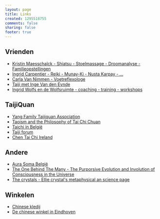 ```yaml
--- 
layout: page
title: Links
created: 1295518755
comments: false
sharing: false
footer: true
---
```



## Vrienden

* <a href="http://www.kristin-maesschalck.be/" target="_blank">Kristin Maesschalck - Shiatsu - Stoelmassage - Droomanalyse - Familieopstellingen</a>
* <a href="http://www.ingrid-reiki.be" target="_blank">Ingrid Carpentier - Reiki - Munay-Ki - Nusta Karpay - … </a>
* <a href="http://users.telenet.be/voetreflexologe" target="_blank">Carla Van Nimmen - Voetreflexologe</a>
* <a href="http://www.shangri-la.be/" target="_blank">Taiji met Inge Van den Eynde</a>
* <a href="http://www.wolfsflow.be"  target="_blank">Ingrid Wolfs en de Wolfsruimte - coaching - training - workshops</a>

## TaijiQuan

* <a href="http://www.yangfamilytaichi.com/" target="_blank">Yang Family Taijiquan Association</a>
* <a href="http://www.chebucto.ns.ca/Philosophy/Taichi/taoism.html" target="_blank">Taoism and the Philosophy of Tai Chi Chuan</a>
* <a href="http://tai-chi.start.be/" target="_blank">Taichi in België</a>
* <a href="http://www.taiji.be/" target="_blank">Taiji forum</a>
* <a href="http://www.chentaichiireland.com/" target="_blank">Chen Tai Chi Ireland</a>


## Andere

* <a href="http://www.aura-soma.be/" target="_blank">Aura Soma België</a>
* <a href="http://onebehindthemany.tripod.com" target="_blank">The One Behind The Many - The Purporsive Evolution and Involution of Consciousness in the Universe</a>
* <a href="http://www.crystalinks.com" target="_blank">The crystals - Ellie crystal's metaphysical an science page</a>

## Winkelen

* <a href="http://www.goodorient.com" target="_blank">Chinese kledij</a>
* <a href="http://www.chinese-winkel.nl" target="_blank">De chinese winkel in Eindhoven</a>
